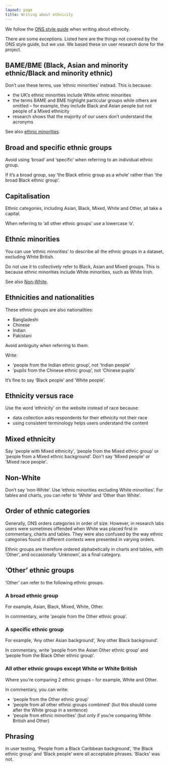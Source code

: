 ```yaml
---
layout: page
title: Writing about ethnicity
---
```


We follow the [ONS style guide](https://style.ons.gov.uk/category/house-style/language-and-spelling/#race-and-ethnicity) when writing about ethnicity.   

There are some exceptions. Listed here are the things not covered by the ONS style guide, but we use. We based these on user research done for the project.

## BAME/BME (Black, Asian and minority ethnic/Black and minority ethnic)
Don’t use these terms, use ‘ethnic minorities’ instead. This is because:

* the UK’s ethnic minorities include White ethnic minorities
* the terms BAME and BME highlight particular groups while others are omitted – for example, they include Black and Asian people but not people of a Mixed ethnicity
* research shows that the majority of our users don’t understand the acronyms

See also [ethnic minorities](#ethnic-minorities).

## Broad and specific ethnic groups

Avoid using ‘broad’ and ‘specific’ when referring to an individual ethnic group.

If it’s a broad group, say ‘the Black ethnic group as a whole’ rather than ‘the broad Black ethnic group’.

## Capitalisation

Ethnic categories, including Asian, Black, Mixed, White and Other, all take a capital. 

When referring  to ‘all other ethnic groups’ use a lowercase ‘o’.

## Ethnic minorities

You can use ‘ethnic minorities’ to describe all the ethnic groups in a dataset, excluding White British. 

Do not use it to collectively refer to Black, Asian and Mixed groups. This is because ethnic minorities include White minorities, such as White Irish. 

See also [Non-White](#non-white).

## Ethnicities and nationalities

These ethnic groups are also nationalities: 

* Bangladeshi
* Chinese
* Indian
* Pakistani

Avoid ambiguity when referring to them.

Write:

* ‘people from the Indian ethnic group’, not 'Indian people'
* ‘pupils from the Chinese ethnic group’, not ‘Chinese pupils’

It’s fine to say ‘Black people’ and ‘White people’.

## Ethnicity versus race

Use the word ‘ethnicity’ on the website instead of race because:

* data collection asks respondents for their ethnicity not their race
* using consistent terminology helps users understand the content

## Mixed ethnicity

Say 'people with Mixed ethnicity', ‘people from the Mixed ethnic group’ or ‘people from a Mixed ethnic background’. Don't say 'Mixed people' or 'Mixed race people'.

## Non-White

Don’t say ‘non-White’. Use ‘ethnic minorities excluding White minorities’. For tables and charts, you can refer to ‘White’ and ‘Other than White’.

## Order of ethnic categories

Generally, ONS orders categories in order of size. However, in research labs users were sometimes offended when White was placed first in commentary, charts and tables. They were also confused by the way ethnic categories found in different contexts were presented in varying orders.

Ethnic groups are therefore ordered alphabetically in charts and tables, with ‘Other’, and occasionally ‘Unknown’, as a final category.

## ‘Other’ ethnic groups

‘Other’ can refer to the following ethnic groups.

### A broad ethnic group

For example, Asian, Black, Mixed, White, Other.

In commentary, write ‘people from the Other ethnic group’.

### A specific ethnic group

For example, ‘Any other Asian background’, ‘Any other Black background’.

In commentary, write ‘people from the Asian Other ethnic group’ and ‘people from the Black Other ethnic group’.

### All other ethnic groups except White or White British

Where you're comparing 2 ethnic groups – for example, White and Other.

In commentary, you can write:

* ‘people from the Other ethnic group’
* ‘people from all other ethnic groups combined’ (but this should come after the White group in a sentence)
* ‘people from ethnic minorities’ (but only if you’re comparing White British and Other)

## Phrasing

In user testing, ‘People from a Black Caribbean background’, ‘the Black ethnic group’ and ‘Black people’ were all acceptable phrases. ‘Blacks’ was not.
